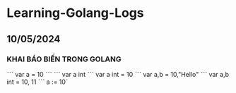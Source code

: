 # Learning-Golang-Logs
## 10/05/2024
### KHAI BÁO BIẾN TRONG GOLANG
ˋˋˋ var a = 10 ˋˋˋ
ˋˋˋ var a int
ˋˋˋ var a int = 10
ˋˋˋ var a,b = 10,"Hello"
ˋˋˋ var a,b int = 10, 11
ˋˋˋ a := 10ˋ
